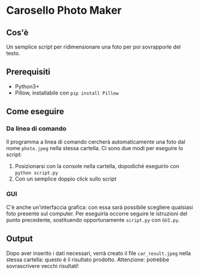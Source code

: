 # Carosello Photo Maker
## Cos'è
Un semplice script per ridimensionare una foto per poi sovrapporle del testo.
## Prerequisiti
- Python3+
- Pillow, installabile con ```pip install Pillow```
## Come eseguire
### Da linea di comando
Il programma a linea di comando cercherà automaticamente una foto dal nome ```photo.jpeg``` nella stessa cartella.
Ci sono due modi per eseguire lo script:
1. Posizionarsi con la console nella cartella, dopodiché eseguirlo con ```python script.py```
2. Con un semplice doppio click sullo script
### GUI
C'è anche un'interfaccia grafica: con essa sarà possibile scegliere qualsiasi foto presente sul computer.
Per eseguirla occorre seguire le istruzioni del punto precedente, sostituendo opportunamente ```script.py``` con ```GUI.py```.
## Output
Dopo aver inserito i dati necessari, verrà creato il file ```car_result.jpeg``` nella stessa cartella: questo è il risultato prodotto. Attenzione: potrebbe sovrascrivere vecchi risultati!
